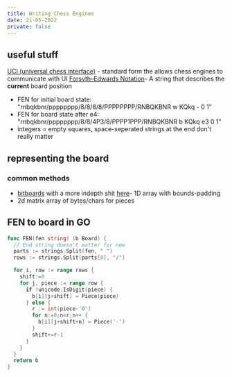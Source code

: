 ```yaml
---
title: Writing Chess Engines
date: 21-05-2022
private: false
---
```


## useful stuff

[UCI (universal chess interface)](https://en.wikipedia.org/wiki/Universal_Chess_Interface) - standard form the allows chess engines to communicate with UI
[Forsyth–Edwards Notation](https://en.wikipedia.org/wiki/Forsyth–Edwards_Notation)- A string that describes the **current** board position

- FEN for initial board state: "rnbqkbnr/pppppppp/8/8/8/8/PPPPPPPP/RNBQKBNR w KQkq - 0 1"
- FEN for board state after e4: "rnbqkbnr/pppppppp/8/8/4P3/8/PPPP1PPP/RNBQKBNR b KQkq e3 0 1"
- integers = empty squares, space-seperated strings at the end don't really matter

## representing the board

### common methods

- [bitboards](https://en.wikipedia.org/wiki/Bitboard) with a more indepth shit [here](https://www.chessprogramming.org/Bitboards)- 1D array with bounds-padding
- 2d matrix array of bytes/chars for pieces

## FEN to board in GO

```go
func FEN(fen string) (b Board) {
  // End string doesn't matter for now
  parts := strings.Split(fen, " ")
  rows := strings.Split(parts[0], "/")

  for i, row := range rows {
    shift:=0
    for j, piece := range row {
      if !unicode.IsDigit(piece) {
        b[i][j+shift] = Piece(piece)
      } else {
        r := int(piece-'0')
        for n:=0;n<r;n++ {
          b[i][j+shift+n] = Piece('·')
        }
        shift+=r-1
      }
    }
  }
  return b
}
```
